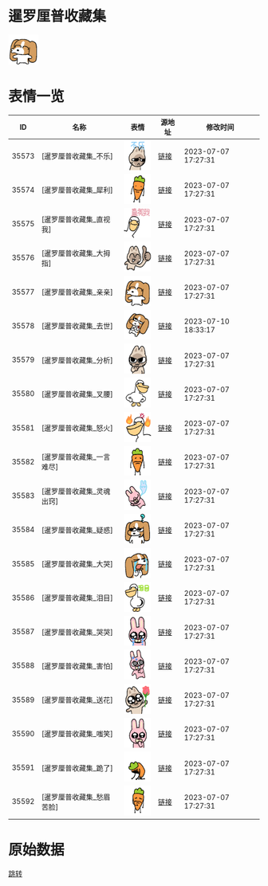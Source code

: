 # 暹罗厘普收藏集

<img src="./cover.png" height="60" alt="cover" />

# 表情一览

|ID|名称|表情|源地址|修改时间|
|----|----|----|----|----|
|35573|[暹罗厘普收藏集_不乐]|<img src="./pic/035573_%5B暹罗厘普收藏集_不乐%5D.png" height="60" alt="不乐"/>|[链接](https://i0.hdslb.com/bfs/garb/item/931ef52a27cfac395f498f71357b66641a7564b5.png)|2023-07-07 17:27:31|
|35574|[暹罗厘普收藏集_犀利]|<img src="./pic/035574_%5B暹罗厘普收藏集_犀利%5D.png" height="60" alt="犀利"/>|[链接](https://i0.hdslb.com/bfs/garb/item/87fe894f8d191d958b2a77023a9fd26a86715d2b.png)|2023-07-07 17:27:31|
|35575|[暹罗厘普收藏集_直视我]|<img src="./pic/035575_%5B暹罗厘普收藏集_直视我%5D.png" height="60" alt="直视我"/>|[链接](https://i0.hdslb.com/bfs/garb/item/4eb9cd230ba5ad4bdbfe5469977a8bb4860fc8b4.png)|2023-07-07 17:27:31|
|35576|[暹罗厘普收藏集_大拇指]|<img src="./pic/035576_%5B暹罗厘普收藏集_大拇指%5D.png" height="60" alt="大拇指"/>|[链接](https://i0.hdslb.com/bfs/garb/item/c7f88839fc688d5af03c95829de9d0c9a15d71b8.png)|2023-07-07 17:27:31|
|35577|[暹罗厘普收藏集_亲亲]|<img src="./pic/035577_%5B暹罗厘普收藏集_亲亲%5D.png" height="60" alt="亲亲"/>|[链接](https://i0.hdslb.com/bfs/garb/item/c961d85967f36f455d2666742296427c25f50470.png)|2023-07-07 17:27:31|
|35578|[暹罗厘普收藏集_去世]|<img src="./pic/035578_%5B暹罗厘普收藏集_去世%5D.png" height="60" alt="去世"/>|[链接](https://i0.hdslb.com/bfs/emote/daf1f9952f713f461e67f446a71af134b567b138.png)|2023-07-10 18:33:17|
|35579|[暹罗厘普收藏集_分析]|<img src="./pic/035579_%5B暹罗厘普收藏集_分析%5D.png" height="60" alt="分析"/>|[链接](https://i0.hdslb.com/bfs/garb/item/70194dee7bb350ca844c0283aa0854afead40f24.png)|2023-07-07 17:27:31|
|35580|[暹罗厘普收藏集_叉腰]|<img src="./pic/035580_%5B暹罗厘普收藏集_叉腰%5D.png" height="60" alt="叉腰"/>|[链接](https://i0.hdslb.com/bfs/garb/item/77adc785c57cd3048a7985d885913649943a965d.png)|2023-07-07 17:27:31|
|35581|[暹罗厘普收藏集_怒火]|<img src="./pic/035581_%5B暹罗厘普收藏集_怒火%5D.png" height="60" alt="怒火"/>|[链接](https://i0.hdslb.com/bfs/garb/item/8cf9f971ebf3fb0ad70a0339bd562cddc056c62e.png)|2023-07-07 17:27:31|
|35582|[暹罗厘普收藏集_一言难尽]|<img src="./pic/035582_%5B暹罗厘普收藏集_一言难尽%5D.png" height="60" alt="一言难尽"/>|[链接](https://i0.hdslb.com/bfs/garb/item/ea49ef67648998da1d6dad1880781df7dca32d4e.png)|2023-07-07 17:27:31|
|35583|[暹罗厘普收藏集_灵魂出窍]|<img src="./pic/035583_%5B暹罗厘普收藏集_灵魂出窍%5D.png" height="60" alt="灵魂出窍"/>|[链接](https://i0.hdslb.com/bfs/garb/item/2cf097a4eda75937a9f21e1f0161fec488236543.png)|2023-07-07 17:27:31|
|35584|[暹罗厘普收藏集_疑惑]|<img src="./pic/035584_%5B暹罗厘普收藏集_疑惑%5D.png" height="60" alt="疑惑"/>|[链接](https://i0.hdslb.com/bfs/garb/item/4302d154097b41b99c80b2ff1ea6800986c9d03d.png)|2023-07-07 17:27:31|
|35585|[暹罗厘普收藏集_大哭]|<img src="./pic/035585_%5B暹罗厘普收藏集_大哭%5D.png" height="60" alt="大哭"/>|[链接](https://i0.hdslb.com/bfs/garb/item/6f487834a7acb07cf9b703aa17acee7d34e2a514.png)|2023-07-07 17:27:31|
|35586|[暹罗厘普收藏集_泪目]|<img src="./pic/035586_%5B暹罗厘普收藏集_泪目%5D.png" height="60" alt="泪目"/>|[链接](https://i0.hdslb.com/bfs/garb/item/8051a499e9093737ceb138ee9f7c880c6db98e21.png)|2023-07-07 17:27:31|
|35587|[暹罗厘普收藏集_哭哭]|<img src="./pic/035587_%5B暹罗厘普收藏集_哭哭%5D.png" height="60" alt="哭哭"/>|[链接](https://i0.hdslb.com/bfs/garb/item/a9507b7985b6cf538b24e11822bdfa1a68669638.png)|2023-07-07 17:27:31|
|35588|[暹罗厘普收藏集_害怕]|<img src="./pic/035588_%5B暹罗厘普收藏集_害怕%5D.png" height="60" alt="害怕"/>|[链接](https://i0.hdslb.com/bfs/garb/item/4f4f3497e20fa45769fb2db91125d53807b660b3.png)|2023-07-07 17:27:31|
|35589|[暹罗厘普收藏集_送花]|<img src="./pic/035589_%5B暹罗厘普收藏集_送花%5D.png" height="60" alt="送花"/>|[链接](https://i0.hdslb.com/bfs/garb/item/83a265026b41242e9ed924744c188548ca8e4b26.png)|2023-07-07 17:27:31|
|35590|[暹罗厘普收藏集_嗤笑]|<img src="./pic/035590_%5B暹罗厘普收藏集_嗤笑%5D.png" height="60" alt="嗤笑"/>|[链接](https://i0.hdslb.com/bfs/garb/item/c918c82e6936c30d2bc864678ce9f551316d613a.png)|2023-07-07 17:27:31|
|35591|[暹罗厘普收藏集_跪了]|<img src="./pic/035591_%5B暹罗厘普收藏集_跪了%5D.png" height="60" alt="跪了"/>|[链接](https://i0.hdslb.com/bfs/garb/item/d4241db3050ec770a4ea17b0785d327a37e6b2bf.png)|2023-07-07 17:27:31|
|35592|[暹罗厘普收藏集_愁眉苦脸]|<img src="./pic/035592_%5B暹罗厘普收藏集_愁眉苦脸%5D.png" height="60" alt="愁眉苦脸"/>|[链接](https://i0.hdslb.com/bfs/garb/item/165a3d7809512b2e4124de90d885bdb616b6d9cc.png)|2023-07-07 17:27:31|

# 原始数据

[跳转](./raw.json)

